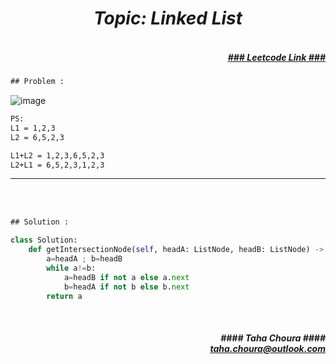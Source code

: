 <h1 align="center";"><em> Topic: Linked List</em></h1>
<h5 align="right"> <br/><a align="right" width="80" href="https://leetcode.com/problems/intersection-of-two-linked-lists/" target="_blank"><ins>### Leetcode Link ###</ins></a></h5>     
                                                                                                                                 
```diff
## Problem : 
```
![image](https://user-images.githubusercontent.com/11164303/169670362-a062a6b3-6494-45e9-896f-f3cb8ba82bf2.png)


```diff                                                                                                                                         
PS: 
L1 = 1,2,3
L2 = 6,5,2,3

L1+L2 = 1,2,3,6,5,2,3                                                                                                                                         
L2+L1 = 6,5,2,3,1,2,3
```
                                                                                                                                          
-------                    

<br/><br/>
                    
```diff
## Solution :
```                           
```python
class Solution:
    def getIntersectionNode(self, headA: ListNode, headB: ListNode) -> Optional[ListNode]:
        a=headA ; b=headB
        while a!=b:
            a=headB if not a else a.next
            b=headA if not b else b.next
        return a
```
<br/>            
<h5 align="right" margin-right:12px>#### Taha Choura ####<br/><a align="right" width="70" href="#">taha.choura@outlook.com</a></h5> 
             
